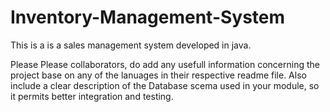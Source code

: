 # Inventory-Management-System

This is a is a sales management system developed in java. 

Please Please collaborators, do add any usefull information concerning the project base on any of the lanuages in their respective readme file.
Also include a clear description of the Database scema used in your module, so it permits better integration and testing.

